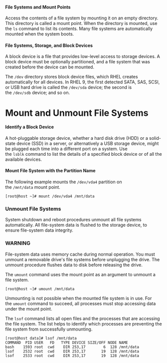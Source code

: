 

#### File Systems and Mount Points

Access the contents of a file system by mounting it on an empty directory. This directory is called a mount point. When the directory is mounted, use the `ls` command to list its contents. Many file systems are automatically mounted when the system boots.

#### File Systems, Storage, and Block Devices

A block device is a file that provides low-level access to storage devices. A block device must be optionally partitioned, and a file system that was created before the device can be mounted.

The `/dev` directory stores block device files, which RHEL creates automatically for all devices. In RHEL 9, the first detected SATA, SAS, SCSI, or USB hard drive is called the `/dev/sda` device; the second is the `/dev/sdb` device; and so on.


# Mount and Unmount File Systems

#### Identify a Block Device

A hot-pluggable storage device, whether a hard disk drive (HDD) or a solid-state device (SSD) in a server, or alternatively a USB storage device, might be plugged each time into a different port on a system. Use the `lsblk` command to list the details of a specified block device or of all the available devices.

#### Mount File System with the Partition Name

The following example mounts the `/dev/vda4` partition on the `/mnt/data` mount point.

```
[root@host ~]# mount /dev/vda4 /mnt/data
```

### Unmount File Systems

System shutdown and reboot procedures unmount all file systems automatically. All file-system data is flushed to the storage device, to ensure file-system data integrity.

### WARNING

File-system data uses memory cache during normal operation. You must unmount a removable drive's file systems before unplugging the drive. The unmount procedure flushes data to disk before releasing the drive.

The `umount` command uses the mount point as an argument to unmount a file system.

```
[root@host ~]# umount /mnt/data
```

Unmounting is not possible when the mounted file system is in use. For the `umount` command to succeed, all processes must stop accessing data under the mount point.

The `lsof` command lists all open files and the processes that are accessing the file system. The list helps to identify which processes are preventing the file system from successfully unmounting.

```
[root@host data]# lsof /mnt/data
COMMAND  PID USER   FD   TYPE DEVICE SIZE/OFF NODE NAME
bash    1593 root  cwd    DIR 253,17        6  128 /mnt/data
lsof    2532 root  cwd    DIR 253,17       19  128 /mnt/data
lsof    2533 root  cwd    DIR 253,17       19  128 /mnt/data
```

